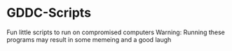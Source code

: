 # GDDC-Scripts
Fun little scripts to run on compromised computers
Warning: Running these programs may result in some memeing and a good laugh

